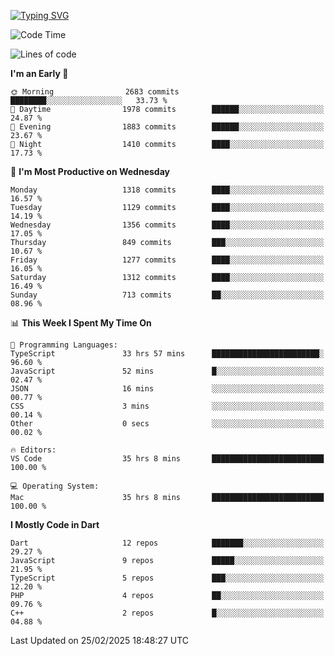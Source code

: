 
<a href="https://git.io/typing-svg"><img src="https://readme-typing-svg.demolab.com?font=Source+Code+Pro&pause=1000&random=false&width=435&lines=Hey+%F0%9F%A5%B6+iam+Yaskraz" alt="Typing SVG" /></a>
<!--START_SECTION:waka-->
![Code Time](http://img.shields.io/badge/Code%20Time-1%2C028%20hrs%204%20mins-blue)

![Lines of code](https://img.shields.io/badge/From%20Hello%20World%20I%27ve%20Written-5.0%20million%20lines%20of%20code-blue)

**I'm an Early 🐤** 

```text
🌞 Morning                2683 commits        ████████░░░░░░░░░░░░░░░░░   33.73 % 
🌆 Daytime                1978 commits        ██████░░░░░░░░░░░░░░░░░░░   24.87 % 
🌃 Evening                1883 commits        ██████░░░░░░░░░░░░░░░░░░░   23.67 % 
🌙 Night                  1410 commits        ████░░░░░░░░░░░░░░░░░░░░░   17.73 % 
```
📅 **I'm Most Productive on Wednesday** 

```text
Monday                   1318 commits        ████░░░░░░░░░░░░░░░░░░░░░   16.57 % 
Tuesday                  1129 commits        ████░░░░░░░░░░░░░░░░░░░░░   14.19 % 
Wednesday                1356 commits        ████░░░░░░░░░░░░░░░░░░░░░   17.05 % 
Thursday                 849 commits         ███░░░░░░░░░░░░░░░░░░░░░░   10.67 % 
Friday                   1277 commits        ████░░░░░░░░░░░░░░░░░░░░░   16.05 % 
Saturday                 1312 commits        ████░░░░░░░░░░░░░░░░░░░░░   16.49 % 
Sunday                   713 commits         ██░░░░░░░░░░░░░░░░░░░░░░░   08.96 % 
```


📊 **This Week I Spent My Time On** 

```text
💬 Programming Languages: 
TypeScript               33 hrs 57 mins      ████████████████████████░   96.60 % 
JavaScript               52 mins             █░░░░░░░░░░░░░░░░░░░░░░░░   02.47 % 
JSON                     16 mins             ░░░░░░░░░░░░░░░░░░░░░░░░░   00.77 % 
CSS                      3 mins              ░░░░░░░░░░░░░░░░░░░░░░░░░   00.14 % 
Other                    0 secs              ░░░░░░░░░░░░░░░░░░░░░░░░░   00.02 % 

🔥 Editors: 
VS Code                  35 hrs 8 mins       █████████████████████████   100.00 % 

💻 Operating System: 
Mac                      35 hrs 8 mins       █████████████████████████   100.00 % 
```

**I Mostly Code in Dart** 

```text
Dart                     12 repos            ███████░░░░░░░░░░░░░░░░░░   29.27 % 
JavaScript               9 repos             █████░░░░░░░░░░░░░░░░░░░░   21.95 % 
TypeScript               5 repos             ███░░░░░░░░░░░░░░░░░░░░░░   12.20 % 
PHP                      4 repos             ██░░░░░░░░░░░░░░░░░░░░░░░   09.76 % 
C++                      2 repos             █░░░░░░░░░░░░░░░░░░░░░░░░   04.88 % 
```




 Last Updated on 25/02/2025 18:48:27 UTC
<!--END_SECTION:waka-->
